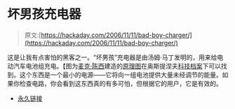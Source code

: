 # 坏男孩充电器

> 原文:[https://hackaday.com/2006/11/11/bad-boy-charger/](https://hackaday.com/2006/11/11/bad-boy-charger/)

这是让我有点害怕的黑客之一。“坏男孩”充电器是由汤姆·马丁发明的，用来给电动汽车电池组充电。【图为[麦克·陈西](http://www.geocities.com/RainForest/Vines/5565/tour.html)建造的[原理图](http://www.austinev.org/evalbum/tech/badboy.gif)在奥斯提涅夫[科技档案](http://www.austinev.org/evalbum/tech/)下可以找到。这个东西是一个最小的电源——它将向一组电池提供大量未经调节的能量。如果你检查电路，你会看到这东西真的有多可怕，但根据它的用户，它是有效的。

*   [永久链接](http://www.austinev.org/evalbum/tech/)